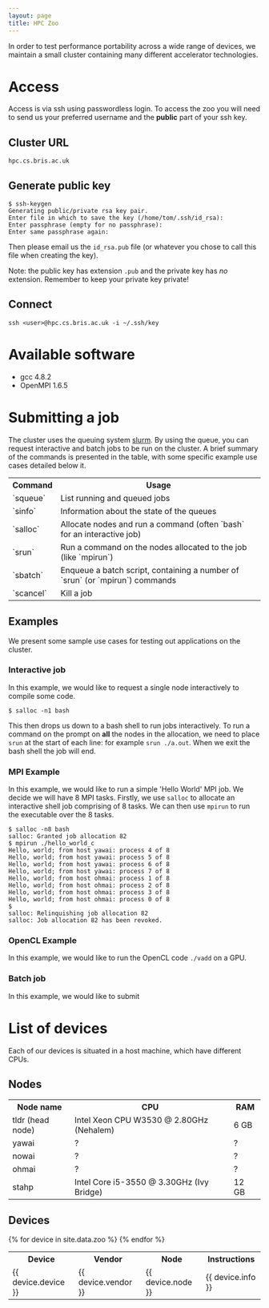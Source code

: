 ```yaml
---
layout: page
title: HPC Zoo
---
```


In order to test performance portability across a wide range of devices, we maintain a small cluster containing many different accelerator technologies.



# Access

Access is via ssh using passwordless login. To access the zoo you will need to send us your preferred username and the **public** part of your ssh key.

## Cluster URL
`hpc.cs.bris.ac.uk`

## Generate public key
    $ ssh-keygen
    Generating public/private rsa key pair.
    Enter file in which to save the key (/home/tom/.ssh/id_rsa):
    Enter passphrase (empty for no passphrase):
    Enter same passphrase again:

Then please email us the `id_rsa.pub` file (or whatever you chose to call this file when creating the key).

Note: the public key has extension `.pub` and the private key has *no* extension. Remember to keep your private key private!

## Connect
`ssh <user>@hpc.cs.bris.ac.uk -i ~/.ssh/key`

# Available software

- gcc 4.8.2
- OpenMPI 1.6.5


# Submitting a job
The cluster uses the queuing system [slurm](http://www.schedmd.com/slurmdocs/slurm.html).
By using the queue, you can request interactive and batch jobs to be run on the cluster.
A brief summary of the commands is presented in the table, with some specific example use cases detailed below it.

<table class="zoo-list">
<tr><th>Command</th><th>Usage</th></tr>
<tr><td>`squeue`</td><td>List running and queued jobs</td></tr>
<tr><td>`sinfo`</td><td>Information about the state of the queues</td></tr>
<tr><td>`salloc`</td><td>Allocate nodes and run a command (often `bash` for an interactive job)</td></tr>
<tr><td>`srun`</td><td>Run a command on the nodes allocated to the job (like `mpirun`)</td></tr>
<tr><td>`sbatch`</td><td>Enqueue a batch script, containing a number of `srun` (or `mpirun`) commands</td></tr>
<tr><td>`scancel`</td><td>Kill a job</td></tr>
</table>

## Examples

We present some sample use cases for testing out applications on the cluster.

### Interactive job
In this example, we would like to request a single node interactively to compile some code.

    $ salloc -n1 bash

This then drops us down to a bash shell to run jobs interactively.
To run a command on the prompt on **all** the nodes in the allocation, we need to  place `srun` at the start of each line: for example `srun ./a.out`.
When we exit the bash shell the job will end.

### MPI Example
In this example, we would like to run a simple 'Hello World' MPI job. We decide we will have 8 MPI tasks.
Firstly, we use `salloc` to allocate an interactive shell job comprising of 8 tasks.
We can then use `mpirun` to run the executable over the 8 tasks.

    $ salloc -n8 bash
    salloc: Granted job allocation 82
    $ mpirun ./hello_world_c
    Hello, world; from host yawai: process 4 of 8
    Hello, world; from host yawai: process 5 of 8
    Hello, world; from host yawai: process 6 of 8
    Hello, world; from host yawai: process 7 of 8
    Hello, world; from host ohmai: process 1 of 8
    Hello, world; from host ohmai: process 2 of 8
    Hello, world; from host ohmai: process 3 of 8
    Hello, world; from host ohmai: process 0 of 8
    $
    salloc: Relinquishing job allocation 82
    salloc: Job allocation 82 has been revoked.

### OpenCL Example
In this example, we would like to run the OpenCL code `./vadd` on a GPU.


### Batch job
In this example, we would like to submit

# List of devices

Each of our devices is situated in a host machine, which have different CPUs.

## Nodes
<table class="zoo-list">
<tr><th>Node name</th><th>CPU</th><th>RAM</th></tr>
<tr><td>tldr (head node)</td><td>Intel Xeon CPU W3530 @ 2.80GHz (Nehalem)</td><td>6 GB</td></tr>
<tr><td>yawai</td><td>?</td><td>?</td></tr>
<tr><td>nowai</td><td>?</td><td>?</td></tr>
<tr><td>ohmai</td><td>?</td><td>?</td></tr>
<tr><td>stahp</td><td>Intel Core i5-3550 @ 3.30GHz (Ivy Bridge)</td><td>12 GB</td></tr>
</table>

## Devices

<table class="zoo-list">
<tr>
<th>Device</th>
<th>Vendor</th>
<th>Node</th>
<th>Instructions</th>
</tr>
{% for device in site.data.zoo %}
<tr>
<td>{{ device.device }}</td>
<td>{{ device.vendor }}</td>
<td>{{ device.node }}</td>
<td>{{ device.info }}</td>
</tr>
{% endfor %}
</table>

